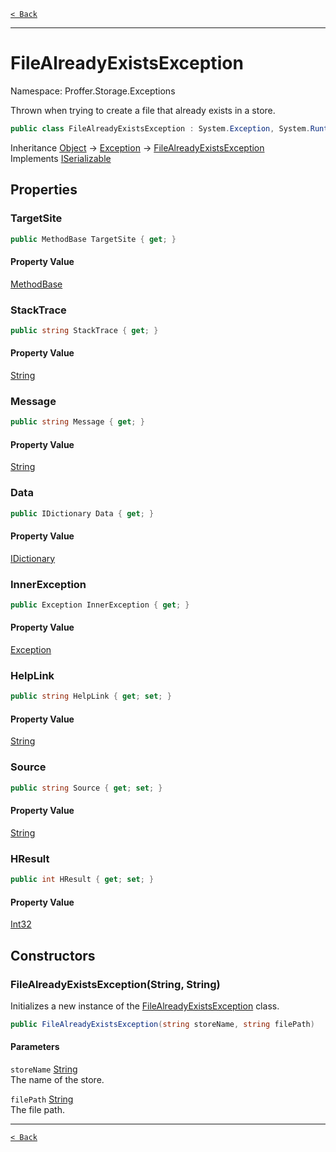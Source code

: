 [`< Back`](./)

---

# FileAlreadyExistsException

Namespace: Proffer.Storage.Exceptions

Thrown when trying to create a file that already exists in a store.

```csharp
public class FileAlreadyExistsException : System.Exception, System.Runtime.Serialization.ISerializable
```

Inheritance [Object](https://docs.microsoft.com/en-us/dotnet/api/system.object) → [Exception](https://docs.microsoft.com/en-us/dotnet/api/system.exception) → [FileAlreadyExistsException](./proffer.storage.exceptions.filealreadyexistsexception)<br>
Implements [ISerializable](https://docs.microsoft.com/en-us/dotnet/api/system.runtime.serialization.iserializable)

## Properties

### **TargetSite**



```csharp
public MethodBase TargetSite { get; }
```

#### Property Value

[MethodBase](https://docs.microsoft.com/en-us/dotnet/api/system.reflection.methodbase)<br>

### **StackTrace**



```csharp
public string StackTrace { get; }
```

#### Property Value

[String](https://docs.microsoft.com/en-us/dotnet/api/system.string)<br>

### **Message**



```csharp
public string Message { get; }
```

#### Property Value

[String](https://docs.microsoft.com/en-us/dotnet/api/system.string)<br>

### **Data**



```csharp
public IDictionary Data { get; }
```

#### Property Value

[IDictionary](https://docs.microsoft.com/en-us/dotnet/api/system.collections.idictionary)<br>

### **InnerException**



```csharp
public Exception InnerException { get; }
```

#### Property Value

[Exception](https://docs.microsoft.com/en-us/dotnet/api/system.exception)<br>

### **HelpLink**



```csharp
public string HelpLink { get; set; }
```

#### Property Value

[String](https://docs.microsoft.com/en-us/dotnet/api/system.string)<br>

### **Source**



```csharp
public string Source { get; set; }
```

#### Property Value

[String](https://docs.microsoft.com/en-us/dotnet/api/system.string)<br>

### **HResult**



```csharp
public int HResult { get; set; }
```

#### Property Value

[Int32](https://docs.microsoft.com/en-us/dotnet/api/system.int32)<br>

## Constructors

### **FileAlreadyExistsException(String, String)**

Initializes a new instance of the [FileAlreadyExistsException](./proffer.storage.exceptions.filealreadyexistsexception) class.

```csharp
public FileAlreadyExistsException(string storeName, string filePath)
```

#### Parameters

`storeName` [String](https://docs.microsoft.com/en-us/dotnet/api/system.string)<br>
The name of the store.

`filePath` [String](https://docs.microsoft.com/en-us/dotnet/api/system.string)<br>
The file path.

---

[`< Back`](./)
